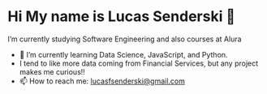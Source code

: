 # Hi My name is Lucas Senderski 👋
I’m currently studying Software Engineering and also courses at Alura 

- 🌱 I’m currently learning Data Science, JavaScript, and Python.
- I tend to like more data coming from Financial Services, but any project makes me curious!!
- 📫 How to reach me: lucasfsenderski@gmail.com

